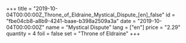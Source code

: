 +++
title = "2019-10-04T00:00:00Z_Throne_of_Eldraine_Mystical_Dispute_[en]_false"
id = "fbe04cb8-a8b9-4241-baae-b398a2509a3a"
date = "2019-10-04T00:00:00Z"
name = "Mystical Dispute"
lang = ["en"]
price = "2.29"
quantity = 4
foil = false
set = "Throne of Eldraine"
+++
